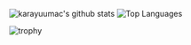 ![karayuumac's github stats](https://github-readme-stats.vercel.app/api?username=karayuumac&count_private=true&show_icons=true&theme=dracula)
![Top Languages](https://github-readme-stats.vercel.app/api/top-langs/?username=karayuumac&theme=dracula)

![trophy](https://github-profile-trophy.vercel.app/?username=karayuumac&theme=dracula)
